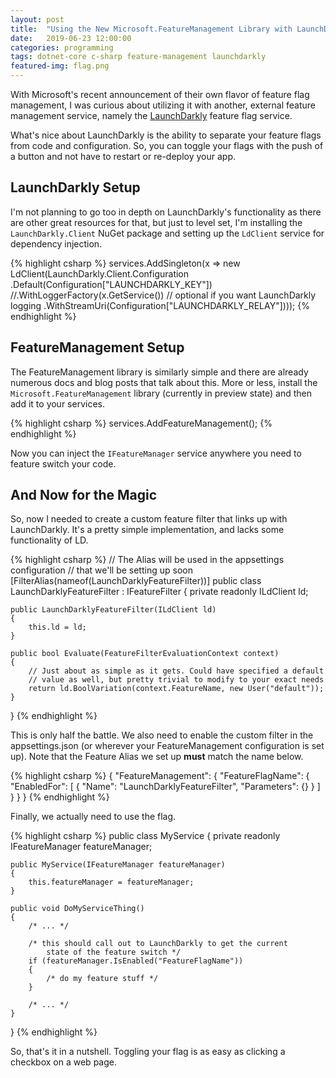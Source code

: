 ```yaml
---
layout: post
title:  "Using the New Microsoft.FeatureManagement Library with LaunchDarkly"
date:   2019-06-23 12:00:00
categories: programming
tags: dotnet-core c-sharp feature-management launchdarkly
featured-img: flag.png
---
```


With Microsoft's recent announcement of their own flavor of feature flag management, I was curious about utilizing it with another, external feature management service, namely the [LaunchDarkly](https://launchdarkly.com/) feature flag service.

What's nice about LaunchDarkly is the ability to separate your feature flags from code and configuration. So, you can toggle your flags with the push of a button and not have to restart or re-deploy your app.

<!-- more -->

## LaunchDarkly Setup

I'm not planning to go too in depth on LaunchDarkly's functionality as there are other great resources for that, but just to level set, I'm installing the `LaunchDarkly.Client` NuGet package and setting up the `LdClient` service for dependency injection.

{% highlight csharp %}
services.AddSingleton<ILdClient>(x => new LdClient(LaunchDarkly.Client.Configuration
    .Default(Configuration["LAUNCHDARKLY_KEY"])
    //.WithLoggerFactory(x.GetService<ILoggerFactory>()) // optional if you want LaunchDarkly logging
    .WithStreamUri(Configuration["LAUNCHDARKLY_RELAY"])));
{% endhighlight %}

## FeatureManagement Setup

The FeatureManagement library is similarly simple and there are already numerous docs and blog posts that talk about this. More or less, install the `Microsoft.FeatureManagement` library (currently in preview state) and then add it to your services.

{% highlight csharp %}
services.AddFeatureManagement();
{% endhighlight %}

Now you can inject the `IFeatureManager` service anywhere you need to feature switch your code.

## And Now for the Magic

So, now I needed to create a custom feature filter that links up with LaunchDarkly. It's a pretty simple implementation, and lacks some functionality of LD.

{% highlight csharp %}
// The Alias will be used in the appsettings configuration
// that we'll be setting up soon
[FilterAlias(nameof(LaunchDarklyFeatureFilter))]
public class LaunchDarklyFeatureFilter : IFeatureFilter
{
    private readonly ILdClient ld;

    public LaunchDarklyFeatureFilter(ILdClient ld)
    {
        this.ld = ld;
    }

    public bool Evaluate(FeatureFilterEvaluationContext context)
    {
        // Just about as simple as it gets. Could have specified a default
        // value as well, but pretty trivial to modify to your exact needs
        return ld.BoolVariation(context.FeatureName, new User("default"));
    }
}
{% endhighlight %}

This is only half the battle. We also need to enable the custom filter in the appsettings.json (or wherever your FeatureManagement configuration is set up). Note that the Feature Alias we set up **must** match the name below.

{% highlight csharp %}
{
  "FeatureManagement": {
    "FeatureFlagName": {
      "EnabledFor": [
        {
          "Name": "LaunchDarklyFeatureFilter",
          "Parameters": {}
        }
      ]
    }
  }
}
{% endhighlight %}

Finally, we actually need to use the flag.

{% highlight csharp %}
public class MyService
{
    private readonly IFeatureManager featureManager;

    public MyService(IFeatureManager featureManager)
    {
        this.featureManager = featureManager;
    }

    public void DoMyServiceThing()
    {
        /* ... */

        /* this should call out to LaunchDarkly to get the current
            state of the feature switch */
        if (featureManager.IsEnabled("FeatureFlagName"))
        {
            /* do my feature stuff */
        }

        /* ... */
    }
}
{% endhighlight %}

So, that's it in a nutshell. Toggling your flag is as easy as clicking a checkbox on a web page.